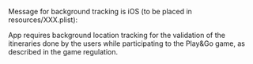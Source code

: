 Message for background tracking is iOS (to be placed in resources/XXX.plist):

App requires background location tracking for the validation of the itineraries done by the users while participating to the Play&Go game, as described in the game regulation.